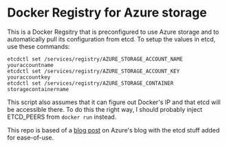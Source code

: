 # Docker Registry for Azure storage

This is a Docker Regsitry that is preconfigured to use Azure storage and to automatically pull its configuration from etcd.  To setup the values in etcd, use these commands:

```
etcdctl set /services/registry/AZURE_STORAGE_ACCOUNT_NAME youraccountname
etcdctl set /services/registry/AZURE_STORAGE_ACCOUNT_KEY youraccountkey
etcdctl set /services/registry/AZURE_STORAGE_CONTAINER storagecontainername
```

This script also assumes that it can figure out Docker's IP and that etcd will be accessible there.  To do this the right way, I should probably inject ETCD_PEERS from `docker run` instead.

This repo is based of a [blog post](http://azure.microsoft.com/blog/2014/11/11/deploying-your-own-private-docker-registry-on-azure/) on Azure's blog with the etcd stuff added for ease-of-use.
